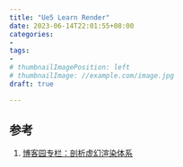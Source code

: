 ```yaml
---
title: "Ue5 Learn Render"
date: 2023-06-14T22:01:55+08:00
categories:
- 
tags:
- 
# thumbnailImagePosition: left
# thumbnailImage: //example.com/image.jpg
draft: true

---
```


<!--more-->


## 参考
1. [博客园专栏：剖析虚幻渲染体系](https://www.cnblogs.com/timlly/p/13512787.html)